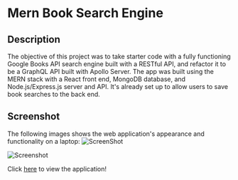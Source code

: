 # Mern Book Search Engine

## Description

The objective of this project was to take starter code with a fully functioning Google Books API search engine built with a RESTful API, and refactor it to be a GraphQL API built with Apollo Server. The app was built using the MERN stack with a React front end, MongoDB database, and Node.js/Express.js server and API. It's already set up to allow users to save book searches to the back end.

## Screenshot

The following images shows the web application's appearance and functionality on a laptop:
![ScreenShot](https://awesomescreenshot.s3.amazonaws.com/image/2487608/24074351-b22752fbda8daf8522afc1aa9943730e.png?X-Amz-Algorithm=AWS4-HMAC-SHA256&X-Amz-Credential=AKIAJSCJQ2NM3XLFPVKA%2F20220315%2Fus-east-1%2Fs3%2Faws4_request&X-Amz-Date=20220315T081227Z&X-Amz-Expires=28800&X-Amz-SignedHeaders=host&X-Amz-Signature=dc0794a193e3349fb9761d3645b0dc29f51e33660e8f1681005122726f832540)

![Screenshot](https://awesomescreenshot.s3.amazonaws.com/image/2487608/24074464-9b9eb9f0d63011ad610d172f32944c26.png?X-Amz-Algorithm=AWS4-HMAC-SHA256&X-Amz-Credential=AKIAJSCJQ2NM3XLFPVKA%2F20220315%2Fus-east-1%2Fs3%2Faws4_request&X-Amz-Date=20220315T081432Z&X-Amz-Expires=28800&X-Amz-SignedHeaders=host&X-Amz-Signature=991f52e95282e1dd56e85b103e01bd18cdecae0595c4b7291544f2be3f8a733f)

Click [here](https://frozen-depths-23834.herokuapp.com/) to view the application!
